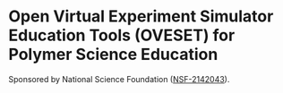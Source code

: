 # Open Virtual Experiment Simulator Education Tools (OVESET) for Polymer Science Education 

Sponsored by National Science Foundation ([NSF-2142043](https://www.nsf.gov/awardsearch/showAward?AWD_ID=2142043&HistoricalAwards=false)).

